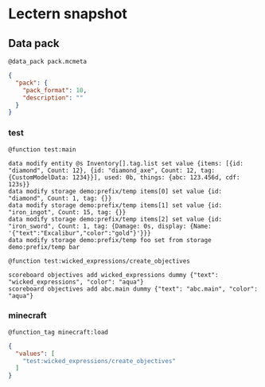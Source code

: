 # Lectern snapshot

## Data pack

`@data_pack pack.mcmeta`

```json
{
  "pack": {
    "pack_format": 10,
    "description": ""
  }
}
```

### test

`@function test:main`

```mcfunction
data modify entity @s Inventory[].tag.list set value {items: [{id: "diamond", Count: 12}, {id: "diamond_axe", Count: 12, tag: {CustomModelData: 1234}}], used: 0b, things: {abc: 123.456d, cdf: 123s}}
data modify storage demo:prefix/temp items[0] set value {id: "diamond", Count: 1, tag: {}}
data modify storage demo:prefix/temp items[1] set value {id: "iron_ingot", Count: 15, tag: {}}
data modify storage demo:prefix/temp items[2] set value {id: "iron_sword", Count: 1, tag: {Damage: 0s, display: {Name: '{"text":"Excalibur","color":"gold"}'}}}
data modify storage demo:prefix/temp foo set from storage demo:prefix/temp bar
```

`@function test:wicked_expressions/create_objectives`

```mcfunction
scoreboard objectives add wicked_expressions dummy {"text": "wicked_expressions", "color": "aqua"}
scoreboard objectives add abc.main dummy {"text": "abc.main", "color": "aqua"}
```

### minecraft

`@function_tag minecraft:load`

```json
{
  "values": [
    "test:wicked_expressions/create_objectives"
  ]
}
```
